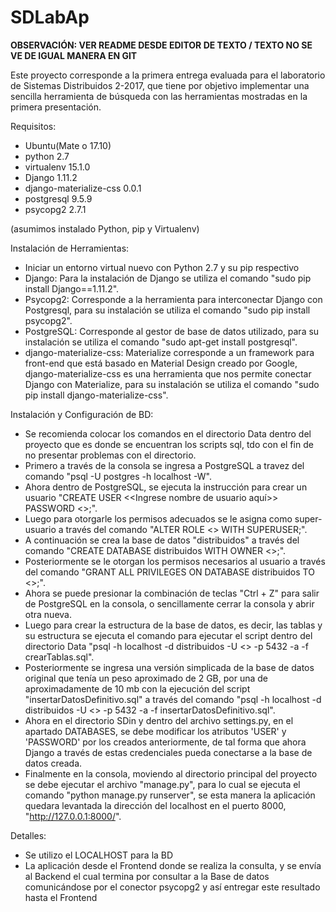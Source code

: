 # SDLabAp
**OBSERVACIÓN: VER README DESDE EDITOR DE TEXTO / TEXTO NO SE VE DE IGUAL MANERA EN GIT**

Este proyecto corresponde a la primera entrega evaluada para el laboratorio de Sistemas Distribuidos 2-2017, que tiene por objetivo implementar una sencilla herramienta
de búsqueda con las herramientas mostradas en la primera presentación.

Requisitos:
- Ubuntu(Mate o 17.10)
- python 2.7
- virtualenv 15.1.0
- Django 1.11.2
- django-materialize-css 0.0.1
- postgresql 9.5.9
- psycopg2 2.7.1

(asumimos instalado Python, pip y Virtualenv)

Instalación de Herramientas:
- Iniciar un entorno virtual nuevo con Python 2.7 y su pip respectivo
- Django: Para la instalación de Django se utiliza el comando "sudo pip install Django==1.11.2".
- Psycopg2: Corresponde a la herramienta para interconectar Django con Postgresql, para su instalación se utiliza el comando "sudo pip install psycopg2".
- PostgreSQL: Corresponde al gestor de base de datos utilizado, para su instalación se utiliza el comando "sudo apt-get install postgresql".
- django-materialize-css: Materialize corresponde a un framework para front-end que está basado en Material Design creado por Google, django-materialize-css
  es una herramienta que nos permite conectar Django con Materialize, para su instalación se utiliza el comando "sudo pip install django-materialize-css".

Instalación y Configuración de BD:
- Se recomienda colocar los comandos en el directorio Data dentro del proyecto que es donde se encuentran los scripts sql, tdo con el fin de no presentar problemas con el directorio.
- Primero a través de la consola se ingresa a PostgreSQL a travez del comando "psql -U postgres -h localhost -W".
- Ahora dentro de PostgreSQL, se ejecuta la instrucción para crear un usuario "CREATE USER <<Ingrese nombre de usuario aquí>> PASSWORD <<Ingrese su pass>>;".
- Luego para otorgarle los permisos adecuados se le asigna como super-usuario a través del comando "ALTER ROLE <<Ingrese nombre de usuario>> WITH SUPERUSER;".
- A continuación se crea la base de datos "distribuidos" a través del comando "CREATE DATABASE distribuidos WITH OWNER <<Ingrese nombre de usuario>>;".
- Posteriormente se le otorgan los permisos necesarios al usuario a través del comando "GRANT ALL PRIVILEGES ON DATABASE distribuidos TO <<Ingrese nombre de usuario>>;".
- Ahora se puede presionar la combinación de teclas "Ctrl + Z" para salir de PostgreSQL en la consola, o sencillamente cerrar la consola y abrir otra nueva.
- Luego para crear la estructura de la base de datos, es decir, las tablas y su estructura se ejecuta el comando para ejecutar el script dentro del directorio Data
  "psql -h localhost -d distribuidos -U <<USUARIO DE SU BD>> -p 5432 -a -f crearTablas.sql".
- Posteriormente se ingresa una versión simplicada de la base de datos original que tenía un peso aproximado de 2 GB, por una de aproximadamente de 10 mb con la
  ejecución del script "insertarDatosDefinitivo.sql" a través del comando "psql -h localhost -d distribuidos -U <<USUARIO DE SU BD>> -p 5432 -a -f insertarDatosDefinitivo.sql".
- Ahora en el directorio SDin y dentro del archivo settings.py, en el apartado DATABASES, se debe modificar los atributos 'USER' y 'PASSWORD' por los creados anteriormente, de tal forma
  que ahora Django a través de estas credenciales pueda conectarse a la base de datos creada.
- Finalmente en la consola, moviendo al directorio principal del proyecto se debe ejecutar el archivo "manage.py", para lo cual se ejecuta el comando "python manage.py runserver", se esta
  manera la aplicación quedara levantada la dirección del localhost en el puerto 8000, "http://127.0.0.1:8000/".

Detalles:
* Se utilizo el LOCALHOST para la BD
* La aplicación desde el Frontend donde se realiza la consulta, y se envía al Backend el cual termina por consultar a la Base de datos
comunicándose por el conector psycopg2 y así entregar este resultado hasta el Frontend

